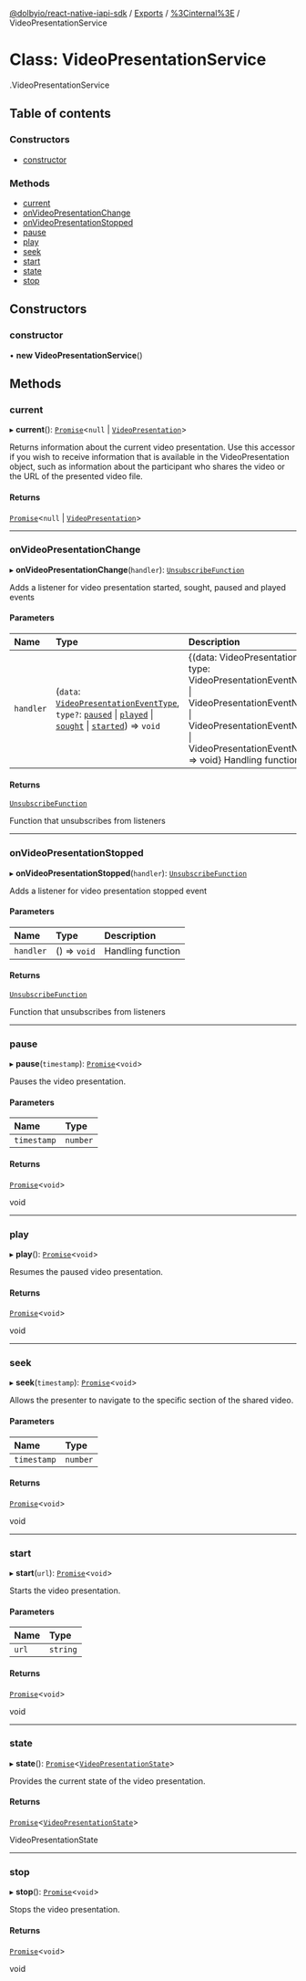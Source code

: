 [@dolbyio/react-native-iapi-sdk](../README.md) / [Exports](../modules.md) / [%3Cinternal%3E](../modules/_internal_.md) / VideoPresentationService

# Class: VideoPresentationService

[<internal>](../modules/_internal_.md).VideoPresentationService

## Table of contents

### Constructors

- [constructor](_internal_.VideoPresentationService.md#constructor)

### Methods

- [current](_internal_.VideoPresentationService.md#current)
- [onVideoPresentationChange](_internal_.VideoPresentationService.md#onvideopresentationchange)
- [onVideoPresentationStopped](_internal_.VideoPresentationService.md#onvideopresentationstopped)
- [pause](_internal_.VideoPresentationService.md#pause)
- [play](_internal_.VideoPresentationService.md#play)
- [seek](_internal_.VideoPresentationService.md#seek)
- [start](_internal_.VideoPresentationService.md#start)
- [state](_internal_.VideoPresentationService.md#state)
- [stop](_internal_.VideoPresentationService.md#stop)

## Constructors

### constructor

• **new VideoPresentationService**()

## Methods

### current

▸ **current**(): [`Promise`](../modules/_internal_.md#promise)<``null`` \| [`VideoPresentation`](../interfaces/_internal_.VideoPresentation.md)\>

Returns information about the current video presentation. Use this accessor
if you wish to receive information that is available in the VideoPresentation
object, such as information about the participant who shares the video or the
URL of the presented video file.

#### Returns

[`Promise`](../modules/_internal_.md#promise)<``null`` \| [`VideoPresentation`](../interfaces/_internal_.VideoPresentation.md)\>

___

### onVideoPresentationChange

▸ **onVideoPresentationChange**(`handler`): [`UnsubscribeFunction`](../modules/_internal_.md#unsubscribefunction)

Adds a listener for video presentation started, sought, paused and played events

#### Parameters

| Name | Type | Description |
| :------ | :------ | :------ |
| `handler` | (`data`: [`VideoPresentationEventType`](../interfaces/_internal_.VideoPresentationEventType.md), `type?`: [`paused`](../modules/_internal_.md#paused) \| [`played`](../modules/_internal_.md#played) \| [`sought`](../modules/_internal_.md#sought) \| [`started`](../modules/_internal_.md#started)) => `void` | {(data: VideoPresentationEventType, type: VideoPresentationEventNames.started \| VideoPresentationEventNames.sought \| VideoPresentationEventNames.paused \| VideoPresentationEventNames.played) => void} Handling function |

#### Returns

[`UnsubscribeFunction`](../modules/_internal_.md#unsubscribefunction)

Function that unsubscribes from listeners

___

### onVideoPresentationStopped

▸ **onVideoPresentationStopped**(`handler`): [`UnsubscribeFunction`](../modules/_internal_.md#unsubscribefunction)

Adds a listener for video presentation stopped event

#### Parameters

| Name | Type | Description |
| :------ | :------ | :------ |
| `handler` | () => `void` | Handling function |

#### Returns

[`UnsubscribeFunction`](../modules/_internal_.md#unsubscribefunction)

Function that unsubscribes from listeners

___

### pause

▸ **pause**(`timestamp`): [`Promise`](../modules/_internal_.md#promise)<`void`\>

Pauses the video presentation.

#### Parameters

| Name | Type |
| :------ | :------ |
| `timestamp` | `number` |

#### Returns

[`Promise`](../modules/_internal_.md#promise)<`void`\>

void

___

### play

▸ **play**(): [`Promise`](../modules/_internal_.md#promise)<`void`\>

Resumes the paused video presentation.

#### Returns

[`Promise`](../modules/_internal_.md#promise)<`void`\>

void

___

### seek

▸ **seek**(`timestamp`): [`Promise`](../modules/_internal_.md#promise)<`void`\>

Allows the presenter to navigate to the specific section of the shared video.

#### Parameters

| Name | Type |
| :------ | :------ |
| `timestamp` | `number` |

#### Returns

[`Promise`](../modules/_internal_.md#promise)<`void`\>

void

___

### start

▸ **start**(`url`): [`Promise`](../modules/_internal_.md#promise)<`void`\>

Starts the video presentation.

#### Parameters

| Name | Type |
| :------ | :------ |
| `url` | `string` |

#### Returns

[`Promise`](../modules/_internal_.md#promise)<`void`\>

void

___

### state

▸ **state**(): [`Promise`](../modules/_internal_.md#promise)<[`VideoPresentationState`](../enums/_internal_.VideoPresentationState.md)\>

Provides the current state of the video presentation.

#### Returns

[`Promise`](../modules/_internal_.md#promise)<[`VideoPresentationState`](../enums/_internal_.VideoPresentationState.md)\>

VideoPresentationState

___

### stop

▸ **stop**(): [`Promise`](../modules/_internal_.md#promise)<`void`\>

Stops the video presentation.

#### Returns

[`Promise`](../modules/_internal_.md#promise)<`void`\>

void
